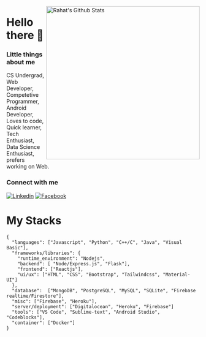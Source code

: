 [<img align="right" width="400" src="https://github-readme-stats.vercel.app/api?username=rahathossain690&&show_icons=true&theme=tokyonight&count_private=true" alt="Rahat's Github Stats"/>](https://github.com/rahathossain690)

# Hello there 👋 
### Little things about me
CS Undergrad,  Web Developer, Competetive Programmer, Android Developer, Loves to code, Quick learner, Tech Enthusiast, Data Science Enthusiast, prefers working on Web.

### Connect with me
[![Linkedin](https://img.shields.io/badge/Linkedin-blue)](https://www.linkedin.com/in/rahathossain9678)
[![Facebook](https://img.shields.io/badge/Facebook-brightgreen)](https://www.facebook.com/rahat.hossain.9678)


# My Stacks
```
{
  "languages": ["Javascript", "Python", "C++/C", "Java", "Visual Basic"],
  "frameworks/libraries": {
    "runtime_environment": "Nodejs",
    "backend": [ "Node/Express.js", "Flask"],
    "frontend": ["Reactjs"],
    "ui/ux": ["HTML", "CSS", "Bootstrap", "Tailwindcss", "Material-UI"]
  },
  "database":  ["MongoDB", "PostgreSQL", "MySQL", "SQLite", "Firebase realtime/Firestore"],
  "misc": ["Firebase", "Heroku"],
  "server/deployment": ["Digitalocean", "Heroku", "Firebase"]
  "tools": ["VS Code", "Sublime-text", "Android Studio", "Codeblocks"],
  "container": ["Docker"]
}

```
